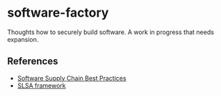 # software-factory

Thoughts how to securely build software. A work in progress that needs expansion.

## References

- [Software Supply Chain Best Practices](https://github.com/cncf/tag-security/tree/main/supply-chain-security/supply-chain-security-paper)
- [SLSA framework](https://github.com/slsa-framework/slsa)
